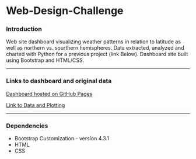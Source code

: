 # Web-Design-Challenge

<h3>Introduction</h3>
Web site dashboard visualizing weather patterns in relation to latitude as well as northern vs. sourthern hemispheres. Data extracted, analyzed and charted with Python for a previous project (link Below). Dashboard site built using Bootstrap and HTML/CSS.
<br>
<hr>
<h3>Links to dashboard and original data</h3>
<p><a href="https://timsamson.github.io/Web-Design-Challenge/">Dashboard hosted on GitHub Pages</a></p>
<p><a href="https://github.com/timsamson/Python_API_Challange.git">Link to Data and Plotting</a></p>
<hr>

<h3>Dependencies</h3>
<ul>
<li>Bootstrap Customization - version 4.3.1</li>
<li>HTML </li>
<li>CSS </li></ul>
